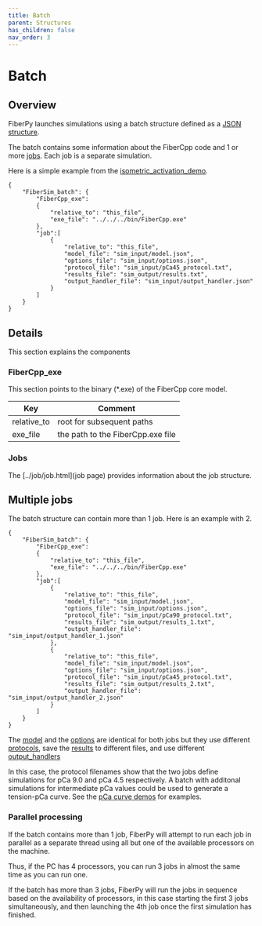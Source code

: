 ```yaml
---
title: Batch
parent: Structures
has_children: false
nav_order: 3
---
```


# Batch

## Overview

FiberPy launches simulations using a batch structure defined as a [JSON structure](https://en.wikipedia.org/wiki/JSON).

The batch contains some information about the FiberCpp code and 1 or more [jobs](../job/job.html). Each job is a separate simulation.

Here is a simple example from the [isometric_activation_demo](../../demos/getting_started/isometric_activation/isometric_activation.html).

````
{
    "FiberSim_batch": {
        "FiberCpp_exe":
        {
            "relative_to": "this_file",
            "exe_file": "../../../bin/FiberCpp.exe"
        },
        "job":[
            {
                "relative_to": "this_file",
                "model_file": "sim_input/model.json",
                "options_file": "sim_input/options.json",
                "protocol_file": "sim_input/pCa45_protocol.txt",
                "results_file": "sim_output/results.txt",
                "output_handler_file": "sim_input/output_handler.json"
            }
        ]
    }
}
````

## Details

This section explains the components

### FiberCpp_exe

This section points to the binary (*.exe) of the FiberCpp core model.

| Key | Comment |
| ---- | ---- |
| relative_to | root for subsequent paths |
| exe_file | the path to the FiberCpp.exe file |

### Jobs

The [../job/job.html](job page) provides information about the job structure.

## Multiple jobs

The batch structure can contain more than 1 job. Here is an example with 2.

````
{
    "FiberSim_batch": {
        "FiberCpp_exe":
        {
            "relative_to": "this_file",
            "exe_file": "../../../bin/FiberCpp.exe"
        },
        "job":[
            {
                "relative_to": "this_file",
                "model_file": "sim_input/model.json",
                "options_file": "sim_input/options.json",
                "protocol_file": "sim_input/pCa90_protocol.txt",
                "results_file": "sim_output/results_1.txt",
                "output_handler_file": "sim_input/output_handler_1.json"
            },
            {
                "relative_to": "this_file",
                "model_file": "sim_input/model.json",
                "options_file": "sim_input/options.json",
                "protocol_file": "sim_input/pCa45_protocol.txt",
                "results_file": "sim_output/results_2.txt",
                "output_handler_file": "sim_input/output_handler_2.json"
            }
        ]
    }
}
````

The [model](../model/model.html) and the [options](../options/options.html) are identical for both jobs but they use different [protocols](../protocol/protocol.html), save the [results](../results/results.html) to different files, and use different [output_handlers](../output_handler/output_handler.html)

In this case, the protocol filenames show that the two jobs define simulations for pCa 9.0 and pCa 4.5 respectively. A batch with additonal simulations for intermediate pCa values could be used to generate a tension-pCa curve. See the [pCa curve demos](../../demos/pCa_curves/pCa_curves.html) for examples.

### Parallel processing

If the batch contains more than 1 job, FiberPy will attempt to run each job in parallel as a separate thread using all but one of the available processors on the machine.

Thus, if the PC has 4 processors, you can run 3 jobs in almost the same time as you can run one.

If the batch has more than 3 jobs, FiberPy will run the jobs in sequence based on the availability of processors, in this case starting the first 3 jobs simultaneously, and then launching the 4th job once the first simulation has finished.
